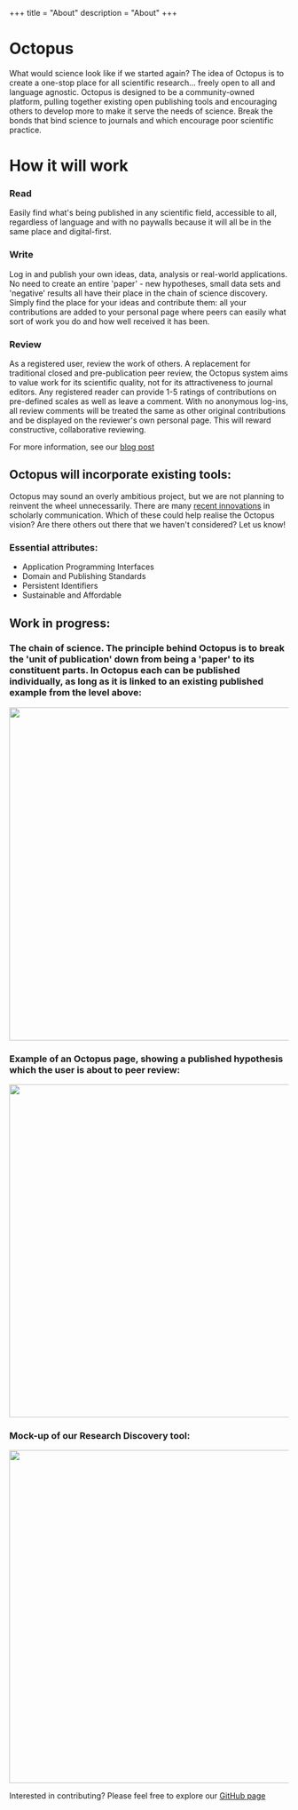 +++
title = "About"
description = "About"
+++

# Octopus

What would science look like if we started again? The idea of Octopus is to create a one-stop place for all scientific research… freely open to all and language agnostic. Octopus is designed to be a community-owned platform, pulling together existing open publishing tools and encouraging others to develop more to make it serve the needs of science. Break the bonds that bind science to journals and which encourage poor scientific practice.

# How it will work

### Read
Easily find what's being published in any scientific field, accessible to all, regardless of language and with no paywalls because it will all be in the same place and digital-first.

### Write
Log in and publish your own ideas, data, analysis or real-world applications. No need to create an entire 'paper' - new hypotheses, small data sets and 'negative' results all have their place in the chain of science discovery. Simply find the place for your ideas and contribute them: all your contributions are added to your personal page where peers can easily what sort of work you do and how well received it has been.

### Review
As a registered user, review the work of others. A replacement for traditional closed and pre-publication peer review, the Octopus system aims to value work for its scientific quality, not for its attractiveness to journal editors. Any registered reader can provide 1-5 ratings of contributions on pre-defined scales as well as leave a comment. With no anonymous log-ins, all review comments will be treated the same as other original contributions and be displayed on the reviewer's own personal page. This will reward constructive, collaborative reviewing.

For more information, see our [blog post](https://octopus-hypothesis.netlify.com/blog/2018/05/10/2018-05-10_octopus-is-born/)

## Octopus will incorporate existing tools:

Octopus may sound an overly ambitious project, but we are not planning to reinvent the wheel unnecessarily. There are many [recent innovations](https://101innovations.wordpress.com/) in scholarly communication. Which of these could help realise the Octopus vision? Are there others out there that we haven't considered? Let us know!

### Essential attributes:
* Application Programming Interfaces
* Domain and Publishing Standards
* Persistent Identifiers
* Sustainable and Affordable

## Work in progress:
### The chain of science. The principle behind Octopus is to break the 'unit of publication' down from being a 'paper' to its constituent parts. In Octopus each can be published individually, as long as it is linked to an existing published example from the level above:
<img src="/img/Breakdown.png" width="600px"></img>

### Example of an Octopus page, showing a published hypothesis which the user is about to peer review:
<img src="/img/Marvel_example.png" width="600px"></img>

### Mock-up of our Research Discovery tool: 
<img src="/img/Web_of_Fields.png" width="600px"></img>



Interested in contributing? Please feel free to explore our [GitHub page](https://github.com/octopus-hypothesis) 
